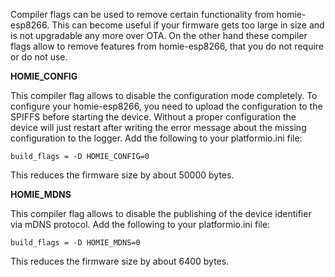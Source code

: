 Compiler flags can be used to remove certain functionality from homie-esp8266. This can become useful if your firmware gets too large in size and is not upgradable any more over OTA. On the other hand these compiler flags allow to remove features from homie-esp8266, that you do not require or do not use.

**HOMIE_CONFIG**

This compiler flag allows to disable the configuration mode completely. To configure your homie-esp8266, you need to upload the configuration to the SPIFFS before starting the device. Without a proper configuration the device will just restart after writing the error message about the missing configuration to the logger. Add the following to your platformio.ini file:

```
build_flags = -D HOMIE_CONFIG=0
```

This reduces the firmware size by about 50000 bytes.

**HOMIE_MDNS**

This compiler flag allows to disable the publishing of the device identifier via mDNS protocol. Add the following to your platformio.ini file:

```
build_flags = -D HOMIE_MDNS=0
```

This reduces the firmware size by about 6400 bytes.


